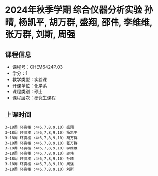 # 2024年秋季学期 综合仪器分析实验 孙晴, 杨凯平, 胡万群, 盛翔, 邵伟, 李维维, 张万群, 刘斯, 周强






## 课程信息

- 课程号：CHEM6424P.03
- 学分：1
- 教学类型：实验课
- 开课单位：化学系
- 课程类别：硕士
- 课程层次：研究生课程

## 上课时间

```
3~18周 环资楼 :4(6,7,8,9,10) 盛翔
3~18周 环资楼 :4(6,7,8,9,10) 杨凯平
3~18周 环资楼 :4(6,7,8,9,10) 胡万群
3~18周 环资楼 :4(6,7,8,9,10) 张万群
3~18周 环资楼 :4(6,7,8,9,10) 李维维
3~18周 环资楼 :4(6,7,8,9,10) 邵伟
3~18周 环资楼 :4(6,7,8,9,10) 孙晴
3~18周 环资楼 :4(6,7,8,9,10) 周强
3~18周 环资楼 :4(6,7,8,9,10) 刘斯
```

